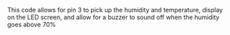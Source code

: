 This code allows for pin 3 to pick up the humidity and temperature, display on the LED screen, and allow for a buzzer to sound off when the humidity goes above 70%
